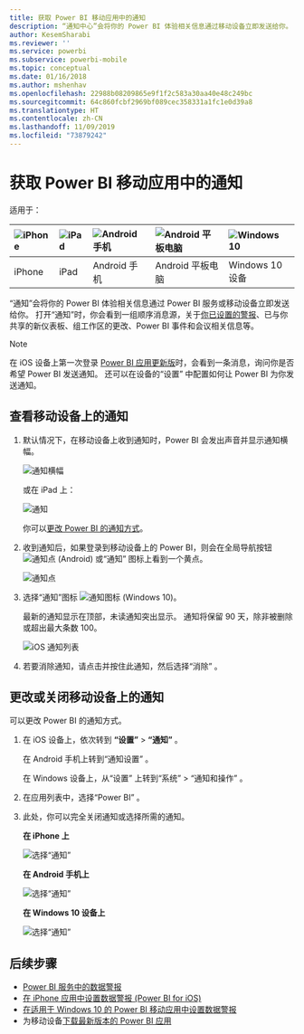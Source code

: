 ```yaml
---
title: 获取 Power BI 移动应用中的通知
description: “通知中心”会将你的 Power BI 体验相关信息通过移动设备立即发送给你。
author: KesemSharabi
ms.reviewer: ''
ms.service: powerbi
ms.subservice: powerbi-mobile
ms.topic: conceptual
ms.date: 01/16/2018
ms.author: mshenhav
ms.openlocfilehash: 22988b08209865e9f1f2c583a30aa40e48c249bc
ms.sourcegitcommit: 64c860fcbf2969bf089cec358331a1fc1e0d39a8
ms.translationtype: HT
ms.contentlocale: zh-CN
ms.lasthandoff: 11/09/2019
ms.locfileid: "73879242"
---
```

# <a name="get-notifications-in-the-power-bi-mobile-apps"></a>获取 Power BI 移动应用中的通知
适用于：

| ![iPhone](./media/mobile-apps-notification-center/iphone-logo-50-px.png) | ![iPad](./media/mobile-apps-notification-center/ipad-logo-50-px.png) | ![Android 手机](./media/mobile-apps-notification-center/android-phone-logo-50-px.png) | ![Android 平板电脑](./media/mobile-apps-notification-center/android-tablet-logo-50-px.png) | ![Windows 10](./media/mobile-apps-notification-center/win-10-logo-50-px.png) |
|:--- |:--- |:--- |:--- |:--- |
| iPhone |iPad |Android 手机 |Android 平板电脑 |Windows 10 设备 |

“通知”会将你的 Power BI 体验相关信息通过 Power BI 服务或移动设备立即发送给你。 打开“通知”时，你会看到一组顺序消息源，关于[你已设置的警报](mobile-set-data-alerts-in-the-mobile-apps.md)、已与你共享的新仪表板、组工作区的更改、Power BI 事件和会议相关信息等。

> [!NOTE]
> 在 iOS 设备上第一次登录 [Power BI 应用更新版](https://powerbi.microsoft.com/mobile/)时，会看到一条消息，询问你是否希望 Power BI 发送通知。 还可以在设备的“设置”  中配置如何让 Power BI 为你发送通知。 
> 
> 

## <a name="view-notifications-on-your-mobile-device"></a>查看移动设备上的通知
1. 默认情况下，在移动设备上收到通知时，Power BI 会发出声音并显示通知横幅。
   
   ![通知横幅](./media/mobile-apps-notification-center/power-bi-mobile-notification-banner.png)
   
   或在 iPad 上：
   
   ![通知](./media/mobile-apps-notification-center/power-bi-ipad-notifications.png)
   
   你可以[更改 Power BI 的通知方式](mobile-apps-notification-center.md#change-or-turn-off-notifications-on-your-mobile-device)。
2. 收到通知后，如果登录到移动设备上的 Power BI，则会在全局导航按钮 ![通知点](./media/mobile-apps-notification-center/power-bi-android-menu-notifications-icon.png) (Android) 或“通知”  图标上看到一个黄点。 
   
   ![通知点](./media/mobile-apps-notification-center/power-bi-windows-10-notifications.png)
3. 选择“通知”图标 ![通知图标](./media/mobile-apps-notification-center/power-bi-windows-10-notification-icon.png) (Windows 10)。
   
    最新的通知显示在顶部，未读通知突出显示。 通知将保留 90 天，除非被删除或超出最大条数 100。
   
   ![iOS 通知列表](./media/mobile-apps-notification-center/power-bi-iphone-notifications-list.png)
4. 若要消除通知，请点击并按住此通知，然后选择“消除”  。

## <a name="change-or-turn-off-notifications-on-your-mobile-device"></a>更改或关闭移动设备上的通知
可以更改 Power BI 的通知方式。

1. 在 iOS 设备上，依次转到 **“设置”**  >  **“通知”** 。 
   
    在 Android 手机上转到“通知设置”  。
   
    在 Windows 设备上，从“设置”  上转到“系统”   > “通知和操作”  。
2. 在应用列表中，选择“Power BI”  。 
3. 此处，你可以完全关闭通知或选择所需的通知。
   
    **在 iPhone 上**
   
    ![选择“通知”](./media/mobile-apps-notification-center/power-bi-notifications-iphone-settings.png)
   
    **在 Android 手机上**
   
    ![选择“通知”](./media/mobile-apps-notification-center/power-bi-notifications-android-settings.png)

    **在 Windows 10 设备上**

    ![选择“通知”](./media/mobile-apps-notification-center/power-bi-notifications-windows10-settings.png)

## <a name="next-steps"></a>后续步骤
* [Power BI 服务中的数据警报](../../service-set-data-alerts.md)
* [在 iPhone 应用中设置数据警报 (Power BI for iOS)](mobile-set-data-alerts-in-the-mobile-apps.md)
* [在适用于 Windows 10 的 Power BI 移动应用中设置数据警报](mobile-set-data-alerts-in-the-mobile-apps.md)
* 为移动设备[下载最新版本的 Power BI 应用](https://powerbi.microsoft.com/mobile/)

